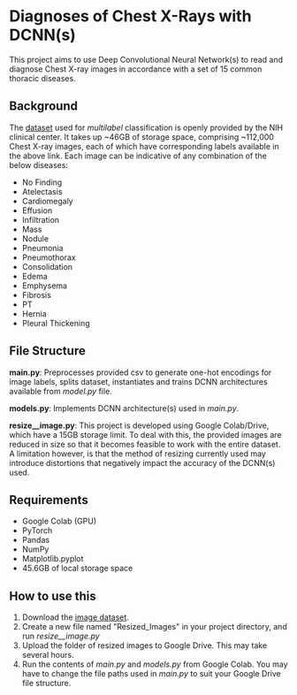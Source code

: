 # Diagnoses of Chest X-Rays with DCNN(s)
This project aims to use Deep Convolutional Neural Network(s) to read and
diagnose Chest X-ray images in accordance with a set of 15 common thoracic
diseases.

## Background
The [dataset](https://nihcc.app.box.com/v/ChestXray-NIHCC) used for
*multilabel* classification is openly provided by the NIH clinical center. It
takes up ~46GB of storage space, comprising ~112,000 Chest X-ray images, each
of which have corresponding labels available in the above link. Each image can
be indicative of any combination of the below diseases:

- No Finding
- Atelectasis
- Cardiomegaly
- Effusion
- Infiltration
- Mass
- Nodule
- Pneumonia
- Pneumothorax
- Consolidation
- Edema
- Emphysema
- Fibrosis
- PT
- Hernia
- Pleural Thickening

## File Structure
**main.py**: Preprocesses provided csv to generate one-hot encodings for image
labels, splits dataset, instantiates and trains DCNN architectures available
from *model.py* file.

**models.py**: Implements DCNN architecture(s) used in *main.py*.

**resize__image.py**: This project is developed using Google Colab/Drive, which
have a 15GB storage limit. To deal with this, the provided images are reduced
in size so that it becomes feasible to work with the entire dataset. A
limitation however, is that the method of resizing currently used may introduce
distortions that negatively impact the accuracy of the DCNN(s) used.

## Requirements
- Google Colab (GPU)
- PyTorch
- Pandas
- NumPy
- Matplotlib.pyplot
- 45.6GB of local storage space

## How to use this
1. Download the [image dataset](https://nihcc.app.box.com/v/ChestXray-NIHCC/folder/37178474737).
2. Create a new file named "Resized_Images" in your project directory, and run *resize__image.py*
3. Upload the folder of resized images to Google Drive. This may take several
   hours.
4. Run the contents of *main.py* and *models.py* from Google Colab. You may
   have to change the file paths used in *main.py* to suit your Google Drive
file structure.
